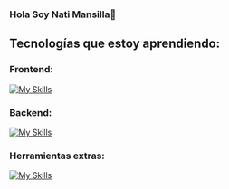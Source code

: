 ### Hola Soy Nati Mansilla👋

## Tecnologías que estoy aprendiendo:

### Frontend:
[![My Skills](https://skillicons.dev/icons?i=html,css,sass,bootstrap,git,github,js,vue,react,angular,figma,ps,ai,wordpress&perline=7)](https://skillicons.dev)

### Backend:
[![My Skills](https://skillicons.dev/icons?i=py,django,js,nodejs,mysql,sqlite,mongodb&perline=7)](https://skillicons.dev)

### Herramientas extras:
[![My Skills](https://skillicons.dev/icons?i=discord,vscode,linux,docker,kubernetes&perline=7)](https://skillicons.dev)
